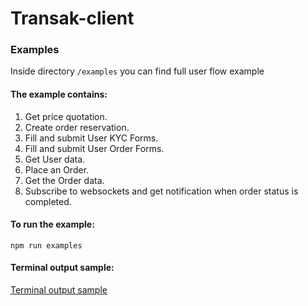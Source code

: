 # Transak-client


### Examples

Inside directory `/examples` you can find full user flow example

#### The example contains:

1. Get price quotation.
2. Create order reservation.
3. Fill and submit User KYC Forms.
4. Fill and submit User Order Forms.
5. Get User data.
6. Place an Order.
7. Get the Order data.
8. Subscribe to websockets and get notification when order status is completed.


#### To run the example:
```npm run examples```

#### Terminal output sample:
[Terminal output sample](assets/images/terminal_output_sample.gif)
